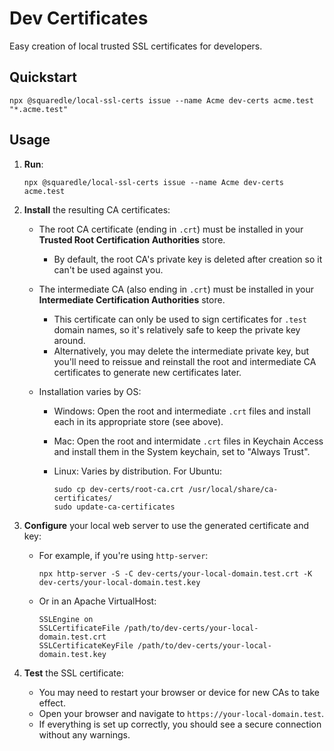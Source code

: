 # Dev Certificates

Easy creation of local trusted SSL certificates for developers.

## Quickstart

```shell
npx @squaredle/local-ssl-certs issue --name Acme dev-certs acme.test "*.acme.test"
```

## Usage

1. **Run**:

   ```shell
   npx @squaredle/local-ssl-certs issue --name Acme dev-certs acme.test
   ```

2. **Install** the resulting CA certificates:

   - The root CA certificate (ending in `.crt`) must be installed in your
     **Trusted Root Certification Authorities** store.
     - By default, the root CA's private key is deleted after creation so it
       can't be used against you.
   - The intermediate CA (also ending in `.crt`) must be installed in your
     **Intermediate Certification Authorities** store.
     - This certificate can only be used to sign certificates for `.test`
       domain names, so it's relatively safe to keep the private key around.
     - Alternatively, you may delete the intermediate private key, but
       you'll need to reissue and reinstall the root and intermediate CA
       certificates to generate new certificates later.
   - Installation varies by OS:

     - Windows: Open the root and intermediate `.crt` files and install each
       in its appropriate store (see above).
     - Mac: Open the root and intermidate `.crt` files in Keychain Access and
       install them in the System keychain, set to "Always Trust".
     - Linux: Varies by distribution. For Ubuntu:

       ```shell
       sudo cp dev-certs/root-ca.crt /usr/local/share/ca-certificates/
       sudo update-ca-certificates
       ```

3. **Configure** your local web server to use the generated certificate and key:

   - For example, if you're using `http-server`:

     ```shell
     npx http-server -S -C dev-certs/your-local-domain.test.crt -K dev-certs/your-local-domain.test.key
     ```

   - Or in an Apache VirtualHost:

     ```
     SSLEngine on
     SSLCertificateFile /path/to/dev-certs/your-local-domain.test.crt
     SSLCertificateKeyFile /path/to/dev-certs/your-local-domain.test.key
     ```

4. **Test** the SSL certificate:

   - You may need to restart your browser or device for new CAs to take effect.
   - Open your browser and navigate to `https://your-local-domain.test`.
   - If everything is set up correctly, you should see a secure connection
     without any warnings.

